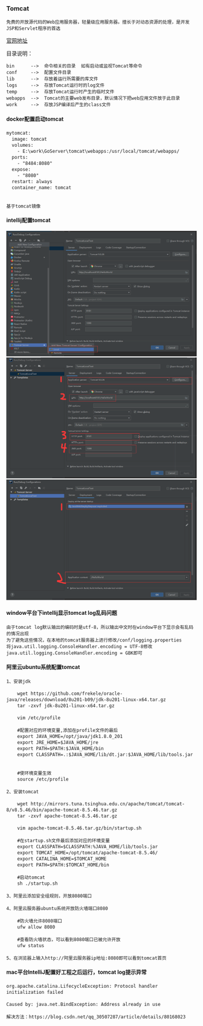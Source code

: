 ### Tomcat

    免费的开放源代码的Web应用服务器，轻量级应用服务器。擅长于对动态资源的处理，是开发JSP和Servlet程序的首选
    
    
[官网地址](http://tomcat.apache.org/)

目录说明：

    bin      -->  命令相关的目录  如有启动或监视Tomcat等命令
    conf     -->  配置文件目录
    lib      -->  存放着运行所需要的库文件
    logs     -->  存放Tomcat运行时的log文件
    temp     -->  存放Tomcat运行时产生的临时文件
    webapps  -->  Tomcat的主要web发布目录，默认情况下把web应用文件放于此目录
    work     -->  存放JSP编译后产生的class文件
    
    
#### docker配置启动tomcat

    mytomcat:
      image: tomcat
      volumes:
        - E:\work\GoServer\tomcat\webapps:/usr/local/tomcat/webapps/
      ports:
        - "8484:8080"
      expose:
        - "8080"
      restart: always
      container_name: tomcat
      
      
    基于tomcat镜像
    
    
#### intellij配置tomcat
    
 ![itellij-1](https://github.com/m4coding/Blog/blob/master/%E5%90%8E%E7%AB%AF%E7%9B%B8%E5%85%B3/pic/itellij-tomcat-1.png)
 ![itellij-2](https://github.com/m4coding/Blog/blob/master/%E5%90%8E%E7%AB%AF%E7%9B%B8%E5%85%B3/pic/itellij-tomcat-2.png)
 ![itellij-3](https://github.com/m4coding/Blog/blob/master/%E5%90%8E%E7%AB%AF%E7%9B%B8%E5%85%B3/pic/itellij-tomcat-3.png)


#### window平台下intellij显示tomcat log乱码问题

    由于tomcat log默认输出的编码时是utf-8，所以输出中文时在window平台下显示会有乱码的情况出现
    为了避免这些情况，在本地的tomcat服务器上进行修改/conf/logging.properties
    将java.util.logging.ConsoleHandler.encoding = UTF-8修改
    java.util.logging.ConsoleHandler.encoding = GBK即可

#### 阿里云ubuntu系统配置tomcat

    1、安装jdk

        wget https://github.com/frekele/oracle-java/releases/download/8u201-b09/jdk-8u201-linux-x64.tar.gz
        tar -zxvf jdk-8u201-linux-x64.tar.gz

        vim /etc/profile

        #配置对应的环境变量,添加在profile文件的最后
        export JAVA_HOME=/opt/java/jdk1.8.0_201
        export JRE_HOME=$JAVA_HOME/jre
        export PATH=$PATH:$JAVA_HOME/bin
        export CLASSPATH=.:$JAVA_HOME/lib/dt.jar:$JAVA_HOME/lib/tools.jar


        #使环境变量生效
        source /etc/profile

    2、安装tomcat

        wget http://mirrors.tuna.tsinghua.edu.cn/apache/tomcat/tomcat-8/v8.5.46/bin/apache-tomcat-8.5.46.tar.gz
        tar -zxvf apache-tomcat-8.5.46.tar.gz

        vim apache-tomcat-8.5.46.tar.gz/bin/startup.sh

        #在startup.sh文件最后添加对应的环境变量
        export CLASSPATH=$CLASSPATH:%JAVA_HOME/lib/tools.jar
        export TOMCAT_HOME=/opt/tomcat/apache-tomcat-8.5.46/
        export CATALINA_HOME=$TOMCAT_HOME
        export PATH=$PATH:$TOMCAT_HOME/bin

        #启动tomcat
        sh ./startup.sh

    3、阿里云添加安全组规则，开放8080端口

    4、阿里云服务器ubuntu系统开放防火墙端口8080

        #防火墙允许8080端口
        ufw allow 8080

        #查看防火墙状态，可以看到8080端口已被允许开放
        ufw status

    5、在浏览器上输入http://阿里云服务器ip地址:8080即可以看到tomcat首页


#### mac平台IntelliJ配置好工程之后运行，tomcat log提示异常

    org.apache.catalina.LifecycleException: Protocol handler initialization failed

    Caused by: java.net.BindException: Address already in use

    解决方法：https://blog.csdn.net/qq_30507287/article/details/80168023




    